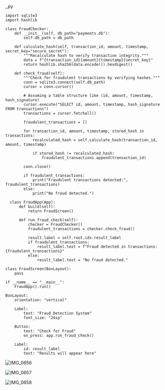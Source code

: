 ,,py

    import sqlite3
    import hashlib
    
    class FraudChecker:
        def __init__(self, db_path="payments.db"):
            self.db_path = db_path
    
        def calculate_hash(self, transaction_id, amount, timestamp, secret_key="secure_secret"):
            """Recalculate hash to verify transaction integrity."""
            data = f"{transaction_id}{amount}{timestamp}{secret_key}"
            return hashlib.sha256(data.encode()).hexdigest()
    
        def check_fraud(self):
            """Check for fraudulent transactions by verifying hashes."""
            conn = sqlite3.connect(self.db_path)
            cursor = conn.cursor()
    
            # Assuming a table structure like (id, amount, timestamp, hash_signature)
            cursor.execute("SELECT id, amount, timestamp, hash_signature FROM transactions")
            transactions = cursor.fetchall()
    
            fraudulent_transactions = []
    
            for transaction_id, amount, timestamp, stored_hash in transactions:
                recalculated_hash = self.calculate_hash(transaction_id, amount, timestamp)
    
                if stored_hash != recalculated_hash:
                    fraudulent_transactions.append(transaction_id)
    
            conn.close()
    
            if fraudulent_transactions:
                print("Fraudulent transactions detected:", fraudulent_transactions)
            else:
                print("No fraud detected.")
    
      class FraudApp(App):
          def build(self):
              return FraudScreen()
      
          def run_fraud_check(self):
              checker = FraudChecker()
              fraudulent_transactions = checker.check_fraud()
      
              result_label = self.root.ids.result_label
              if fraudulent_transactions:
                  result_label.text = f"Fraud detected in transactions: {fraudulent_transactions}"
              else:
                  result_label.text = "No fraud detected."
    
    class FraudScreen(BoxLayout):
        pass
    
    if __name__ == "__main__":
        FraudApp().run()
        
    BoxLayout:
        orientation: "vertical"
    
        Label:
            text: "Fraud Detection System"
            font_size: "24sp"
    
        Button:
            text: "Check for Fraud"
            on_press: app.run_fraud_check()
    
        Label:
            id: result_label
            text: "Results will appear here"

![IMG_0656](https://github.com/user-attachments/assets/ca1d2b0b-eb5f-4c50-b28f-baf7bc60835e)

![IMG_0657](https://github.com/user-attachments/assets/5dbe4d6d-d963-4fb8-8a24-637cbd161739)

![IMG_0658](https://github.com/user-attachments/assets/eccd7837-5ef5-462d-acc8-ca27864f037e)

    
